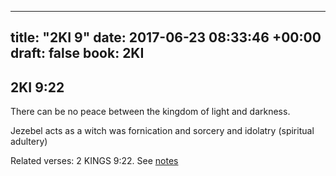 
---
title: "2KI 9"
date: 2017-06-23 08:33:46 +00:00
draft: false
book: 2KI
---

## 2KI 9:22

There can be no peace between the kingdom of light and darkness.

Jezebel acts as a witch was fornication and sorcery and idolatry (spiritual adultery)

Related verses: 2 KINGS 9:22. See [notes](https://my.bible.com/notes/2663809420085682379)

